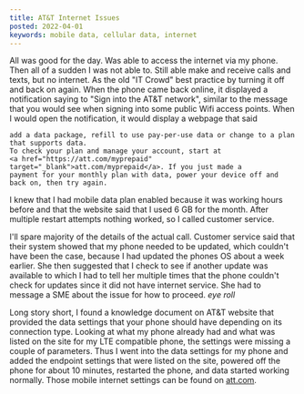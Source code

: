 ```yaml
---
title: AT&T Internet Issues
posted: 2022-04-01
keywords: mobile data, cellular data, internet
---
```


All was good for the day. Was able to access the internet via my phone. Then all of a sudden
I was not able to. Still able make and receive calls and texts, but no internet. As the old 
"IT Crowd" best practice by turning it off and back on again. 
When the phone came back online, it displayed a notification saying to 
"Sign into the AT&T network", similar to the message that you would see when signing into 
some public Wifi access points. When I would open the notification, it would display 
a webpage that said 

```AT&T Free Msg: It looks like you wnat to use data but have none available. You may need to 
add a data package, refill to use pay-per-use data or change to a plan that supports data. 
To check your plan and manage your account, start at 
<a href="https://att.com/myprepaid" target="_blank">att.com/myprepaid</a>. If you just made a 
payment for your monthly plan with data, power your device off and back on, then try again.
```

I knew that I had mobile data plan enabled because it was working hours before and that
the website said that I used 6 GB for the month. After multiple restart attempts
nothing worked, so I called customer service. 

I'll spare majority of the details of the actual call. Customer service said that their 
system showed that my phone needed to be updated, which couldn't have been the case, 
because I had updated the phones OS about a week earlier. She then suggested that I 
check to see if another update was available to which I had to tell her multiple times 
that the phone couldn't check for updates since it did not have internet service. She 
had to message a SME about the issue for how to proceed. *eye roll* 

Long story short, I found a knowledge document on AT&T website that provided the data settings
that your phone should have depending on its connection type. Looking at what my phone already 
had and what was listed on the site for my LTE compatible phone, the settings were missing 
a couple of parameters. Thus I went into the data settings for my phone and added the 
endpoint settings that were listed on the site, powered off the phone for about 10 minutes, 
restarted the phone, and data started working normally. 
Those mobile internet settings can be found on 
<a href="https://www.att.com/support/article/wireless/KM1062162/" target="_blank">att.com</a>.
